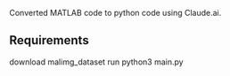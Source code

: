 Converted MATLAB code to python code using Claude.ai.

## Requirements

download malimg_dataset
run python3 main.py
